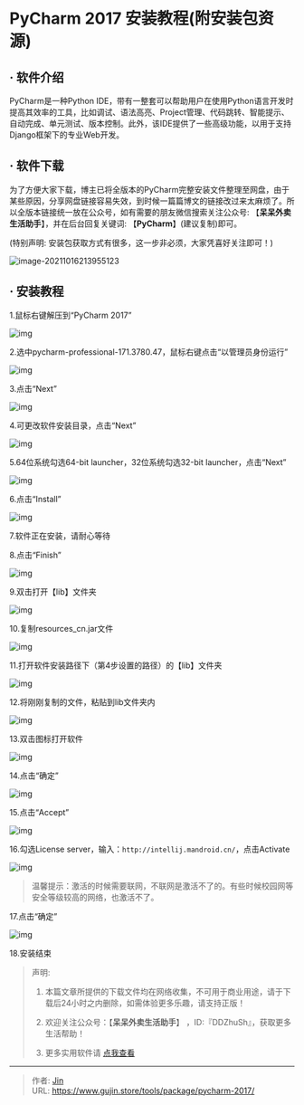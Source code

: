 # PyCharm 2017 安装教程(附安装包资源)


## · 软件介绍
PyCharm是一种Python IDE，带有一整套可以帮助用户在使用Python语言开发时提高其效率的工具，比如调试、语法高亮、Project管理、代码跳转、智能提示、自动完成、单元测试、版本控制。此外，该IDE提供了一些高级功能，以用于支持Django框架下的专业Web开发。

## · 软件下载
为了方便大家下载，博主已将全版本的PyCharm完整安装文件整理至网盘，由于某些原因，分享网盘链接容易失效，到时候一篇篇博文的链接改过来太麻烦了。所以全版本链接统一放在公众号，如有需要的朋友微信搜索关注公众号: 【**呆呆外卖生活助手**】，并在后台回复关键词: 【**PyCharm**】(建议复制)即可。

(特别声明: 安装包获取方式有很多，这一步非必须，大家凭喜好关注即可！)

![image-20211016213955123](https://img.gujin.store/img/image-20211016213955123.png)

## · 安装教程

1.鼠标右键解压到“PyCharm 2017”

![img](https://img.gujin.store/img/v2-0ec5941b520e4369b9e971f415f284cd_720w.png)

2.选中pycharm-professional-171.3780.47，鼠标右键点击“以管理员身份运行”

![img](https://img.gujin.store/img/v2-c3d09e7a9e62152d402835591ae3938d_720w.png)

3.点击“Next”

![img](https://img.gujin.store/img/v2-e7ca1491eee25b074bbe2b8ec1b8842e_720w.png)

4.可更改软件安装目录，点击“Next”

![img](https://img.gujin.store/img/v2-b18d4dce8834eda8e81abc764c4f81e2_720w.png)

5.64位系统勾选64-bit launcher，32位系统勾选32-bit launcher，点击“Next”

![img](https://img.gujin.store/img/v2-632a175b488d4b0134eddfb1f8ac4676_720w.png)

6.点击“Install”

![img](https://img.gujin.store/img/v2-24681359515dd98d84f499983fe075df_720w.png)



7.软件正在安装，请耐心等待

8.点击“Finish”

![img](https://img.gujin.store/img/v2-625233ba06731db94f975b2dddf5f67f_720w.png)

9.双击打开【lib】文件夹

![img](https://img.gujin.store/img/v2-f6722e01d9fd520a591ef4288254c3d5_720w.png)

10.复制resources_cn.jar文件

![img](https://img.gujin.store/img/v2-b2486534d5d4f557cf144d9357913dff_720w.png)

11.打开软件安装路径下（第4步设置的路径）的【lib】文件夹

![img](https://img.gujin.store/img/v2-0f62fcb09a293da4e9e46051cab77191_720w.png)



12.将刚刚复制的文件，粘贴到lib文件夹内

![img](https://img.gujin.store/img/v2-26156cb55ffe85a4a49ea63d5be6fdf6_720w.png)

13.双击图标打开软件

![img](https://img.gujin.store/img/v2-c8cd6ca790b8f8de60eafb52b283a353_720w.png)

14.点击“确定”

![img](https://img.gujin.store/img/v2-e7652a5d810015aec7f6e37196afa146_720w.png)

15.点击“Accept”

![img](https://img.gujin.store/img/v2-d54533e0c068646deda4ace180297f20_720w.png)

16.勾选License server，输入：`http://intellij.mandroid.cn/`，点击Activate

![img](https://img.gujin.store/img/v2-a234817d696c39b9c2dd182c2e4649b0_720w.png)

> 温馨提示：激活的时候需要联网，不联网是激活不了的。有些时候校园网等安全等级较高的网络，也激活不了。

17.点击“确定”

![img](https://img.gujin.store/img/v2-c4e1673fab1ea6cc464fc30a9b91e993_720w.png)

18.安装结束




> 声明: 
>
> 1. 本篇文章所提供的下载文件均在网络收集，不可用于商业用途，请于下载后24小时之内删除，如需体验更多乐趣，请支持正版！
>
> 2. 欢迎关注公众号：【**呆呆外卖生活助手**】 ，ID:『DDZhuSh』，获取更多生活帮助！
>
> 3. 更多实用软件请  [点我查看](/tools)

---

> 作者: [Jin](https://img.gujin.store/img/favicon.ico)  
> URL: https://www.gujin.store/tools/package/pycharm-2017/  

